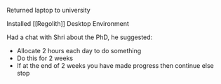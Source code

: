 Returned laptop to university

Installed [[Regolith]] Desktop Environment

Had a chat with Shri about the PhD, he suggested:
- Allocate 2 hours each day to do something
- Do this for 2 weeks
- If at the end of 2 weeks you have made progress then continue else stop
